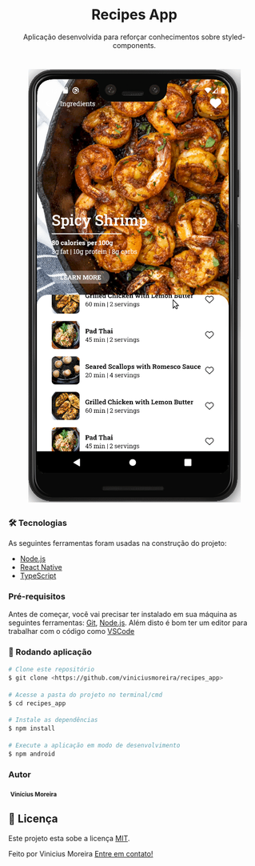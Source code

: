 <h1 align="center">Recipes App</h1>

<p align="center">Aplicação desenvolvida para reforçar conhecimentos sobre styled-components.</p>

<h1 align="center">
  <img alt="Recipes App" title="#NextLevelWeek" src="./public/RecipesApp.gif" />
</h1>

### 🛠 Tecnologias

As seguintes ferramentas foram usadas na construção do projeto:

- [Node.js](https://nodejs.org/en/)
- [React Native](https://reactnative.dev/)
- [TypeScript](https://www.typescriptlang.org/)

### Pré-requisitos

Antes de começar, você vai precisar ter instalado em sua máquina as seguintes ferramentas:
[Git](https://git-scm.com), [Node.js](https://nodejs.org/en/).
Além disto é bom ter um editor para trabalhar com o código como [VSCode](https://code.visualstudio.com/)

### 🎲 Rodando aplicação

```bash
# Clone este repositório
$ git clone <https://github.com/viniciusmoreira/recipes_app>

# Acesse a pasta do projeto no terminal/cmd
$ cd recipes_app

# Instale as dependências
$ npm install

# Execute a aplicação em modo de desenvolvimento
$ npm android
```

### Autor

 <img style="border-radius: 50%;" src="https://avatars2.githubusercontent.com/u/5288651?s=400&u=d1af6a4fecad96cfd93375e0913e165cef778b92&v=4" width="100px;" alt=""/>
 <sub><b>Vinícius Moreira</b></sub>


## 📝 Licença

Este projeto esta sobe a licença [MIT](./LICENSE).

Feito por Vinicius Moreira [Entre em contato!](https://www.linkedin.com/in/vinicius-moreira-vm/)
